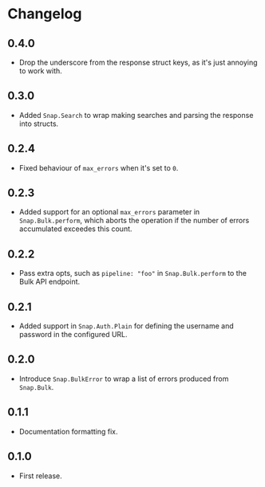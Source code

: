 # Changelog

## 0.4.0

- Drop the underscore from the response struct keys, as it's just annoying to
  work with.

## 0.3.0

- Added `Snap.Search` to wrap making searches and parsing the response into
  structs.

## 0.2.4

- Fixed behaviour of `max_errors` when it's set to `0`.

## 0.2.3

- Added support for an optional `max_errors` parameter in
  `Snap.Bulk.perform`, which aborts the operation if the number of errors
  accumulated exceedes this count.

## 0.2.2

- Pass extra opts, such as `pipeline: "foo"` in `Snap.Bulk.perform` to the
  Bulk API endpoint.

## 0.2.1

- Added support in `Snap.Auth.Plain` for defining the username and password in
  the configured URL.

## 0.2.0

- Introduce `Snap.BulkError` to wrap a list of errors produced from
  `Snap.Bulk`.

## 0.1.1

- Documentation formatting fix.

## 0.1.0

- First release.
